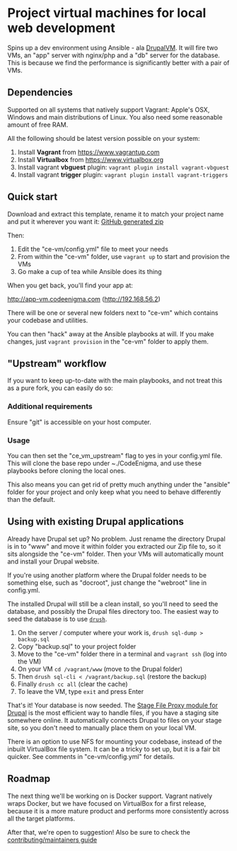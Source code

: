 # Project virtual machines for local web development

Spins up a dev environment using Ansible - ala [DrupalVM](https://www.drupalvm.com).
It will fire two VMs, an "app" server with nginx/php and a "db" server for the database.
This is because we find the performance is significantly better with a pair of VMs.

## Dependencies

Supported on all systems that natively support Vagrant: Apple's OSX, Windows and main distributions of Linux. You also need some reasonable amount of free RAM.

All the following should be latest version possible on your system:

1. Install **Vagrant** from https://www.vagrantup.com
1. Install **Virtualbox** from https://www.virtualbox.org
3. Install vagrant **vbguest** plugin:  ```vagrant plugin install vagrant-vbguest```
4. Install vagrant **trigger** plugin: ```vagrant plugin install vagrant-triggers```

## Quick start

Download and extract this template, rename it to match your project name and put it
wherever you want it:
[GitHub generated zip](https://github.com/codeenigma/ce-vm/archive/master.zip)

Then:

1. Edit the "ce-vm/config.yml" file to meet your needs 
2. From within the "ce-vm" folder, use ```vagrant up``` to start and provision the VMs
3. Go make a cup of tea while Ansible does its thing

When you get back, you'll find your app at:

http://app-vm.codeenigma.com (http://192.168.56.2)

There will be one or several new folders next to "ce-vm" which contains your codebase and utilities.

You can then "hack" away at the Ansible playbooks at will. If you make changes,
just ```vagrant provision``` in the "ce-vm" folder to apply them.

## "Upstream" workflow

If you want to keep up-to-date with the main playbooks, 
and not treat this as a pure fork, you can easily do so:

### Additional requirements

Ensure "git" is accessible on your host computer.

### Usage

You can then set the "ce_vm_upstream" flag to yes in your config.yml file.
This will clone the base repo under ~./CodeEnigma, and use these playbooks
before cloning the local ones.

This also means you can get rid of pretty much anything under the "ansible"
folder for your project and only keep what you need to behave differently
than the default.

## Using with existing Drupal applications

Already have Drupal set up? No problem. Just rename the directory Drupal is in
to "www" and move it within folder you extracted our Zip file to, so it sits
alongside the "ce-vm" folder. Then your VMs will automatically mount and 
install your Drupal website.

If you're using another platform where the Drupal folder needs to be something
else, such as "docroot", just change the "webroot" line in config.yml.

The installed Drupal will still be a clean install, so you'll need to seed
the database, and possibly the Drupal files directory too. The easiest way to
seed the database is to use [```drush```](https://github.com/drush-ops/drush).

1. On the server / computer where your work is, ```drush sql-dump > backup.sql```
2. Copy "backup.sql" to your project folder
3. Move to the "ce-vm" folder there in a terminal and ```vagrant ssh``` (log into the VM)
4. On your VM ```cd /vagrant/www``` (move to the Drupal folder)
5. Then ```drush sql-cli < /vagrant/backup.sql``` (restore the backup)
6. Finally ```drush cc all``` (clear the cache)
7. To leave the VM, type ```exit``` and press Enter

That's it! Your database is now seeded. The 
[Stage File Proxy module for Drupal](https://www.drupal.org/project/stage_file_proxy)
is the most efficient way to handle files, if you have a staging site somewhere
online. It automatically connects Drupal to files on your stage site, so you
don't need to manually place them on your local VM.



There is an option to use NFS for mounting your codebase, instead of the inbuilt
VirtualBox file system. It can be a tricky to set up, but it is a fair bit
quicker. See comments in "ce-vm/config.yml" for details.

## Roadmap

The next thing we'll be working on is Docker support. Vagrant natively wraps
Docker, but we have focused on VirtualBox for a first release, because it is
a more mature product and performs more consistently across all the target
platforms.

After that, we're open to suggestion! Also be sure to check the [contributing/maintainers guide](https://github.com/codeenigma/ce-vm/blob/master/CONTRIBUTING.md)
